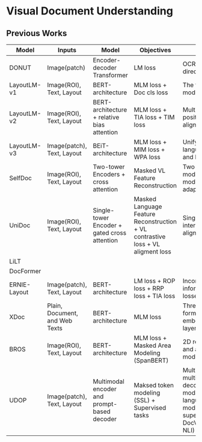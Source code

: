 # Visual Document Understanding

## Previous Works

|Model       |Inputs                        |Model                                       |Objectives                                     |Abstract                                                                                      |
|------------|------------------------------|--------------------------------------------|-----------------------------------------------|----------------------------------------------------------------------------------------------|
|DONUT       |Image(patch)                  |Encoder-decoder Transformer                 |LM loss                                        |OCR-free visual document directly to text output                                              |
|LayoutLM-v1 |Image(ROI), Text, Layout      |BERT-architecture                           |MLM loss + Doc cls loss                        |The first layout pretranined model                                                            |
|LayoutLM-v2 |Image(ROI), Text, Layout      |BERT-architecture + relative bias attention |MLM loss + TIA loss + TIM loss                 |Multi-modal feature fusion, positional attention, alignment with multi-loss                   |
|LayoutLM-v3 |Image(patch), Text, Layout    |BEiT-architecture                           |MLM loss + MIM loss + WPA loss                 |Unifying masked language/image modeling, and binary CE alignment loss                         |
|SelfDoc     |Image(ROI), Text, Layout      |Two-tower Encoders + cross attention        |Masked VL Feature Reconstruction               |Two-tower single-modal modeling, then crosss-modal modeling, and finetune adaptation          |
|UniDoc      |Image(ROI), Text, Layout      |Single-tower Encoder + gated cross attention|Masked Language Feature Reconstruction + VL contrastive loss + VL aligment loss|Single-tower cross-interaction, contrastive and alignment loss|
|LiLT        ||||
|DocFormer   ||||
|ERNIE-Layout|Image(patch), Text, Layout    |BERT-architecture                           |LM loss + ROP loss + RRP loss + TIA loss       |Incorporate reading order information and multiple losses                                     |
|XDoc        |Plain, Document, and Web Texts|BERT-architecture                           |MLM loss                                       |Three input text formats(tasks), shared embedding and transformer layers, adaptive embedding  |
|BROS        |Image(ROI), Text, Layout      |BERT-architecture                           |MLM loss + Masked Area Modeling (SpanBERT)     |2D relative positional biases and area-masked language modeling                               |
|UDOP        |Image(patch), Text, Layout    |Multimodal encoder and prompt-based decoder |Maksed token modeling (SSL) + Supervised tasks |Multimodal encoder + multitask prompt-based decoder. Masked multi-modality modelings (masked language/layout/fusion/image modeling) and varied supervised tasks (DocCLS, DocVQA, LayoutAnalysis, IE, NLI)|
